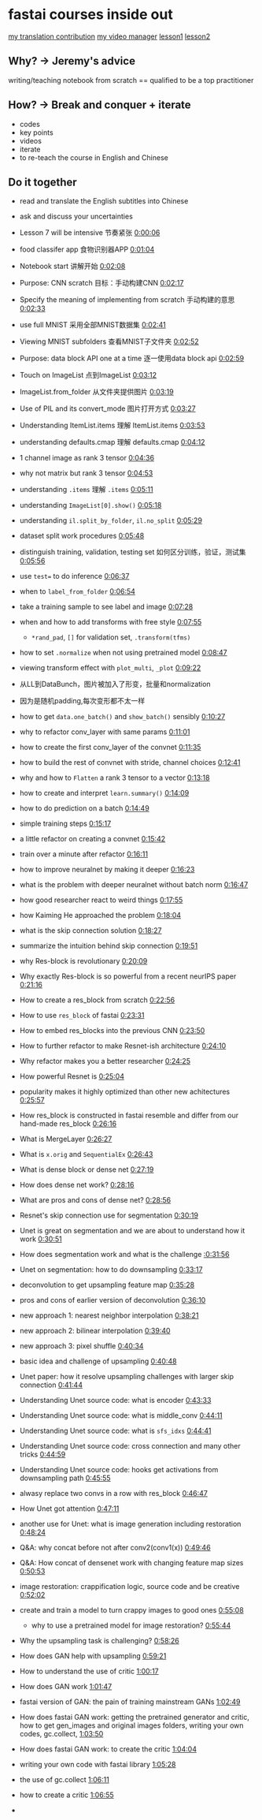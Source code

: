 # fastai courses inside out
[my translation contribution](https://www.youtube.com/timedtext_cs_panel?o=U&ar=2)
[my video manager](https://www.youtube.com/my_videos?o=U&ar=2)
[lesson1](https://youtu.be/NO-HCRg9VKw)
[lesson2](https://youtu.be/wkyvJQSOW_Q)



## Why? -> Jeremy's advice
writing/teaching notebook from scratch == qualified to be a top practitioner

## How? -> Break and conquer + iterate
- codes
- key points
- videos
- iterate
- to re-teach the course in English and Chinese

## Do it together
- read and translate the English subtitles into Chinese
- ask and discuss your uncertainties





- Lesson 7 will be intensive 节奏紧张 [0:00:06](https://youtu.be/9spwoDYwW_I?t=6)
- food classifer app 食物识别器APP [0:01:04](https://youtu.be/9spwoDYwW_I?t=64)
- Notebook start 讲解开始 [0:02:08](https://youtu.be/9spwoDYwW_I?t=128)
- Purpose: CNN scratch 目标：手动构建CNN [0:02:17](https://youtu.be/9spwoDYwW_I?t=137)
- Specify the meaning of implementing from scratch 手动构建的意思 [0:02:33](https://youtu.be/9spwoDYwW_I?t=153)
- use full MNIST 采用全部MNIST数据集 [0:02:41](https://youtu.be/9spwoDYwW_I?t=161)
- Viewing MNIST subfolders 查看MNIST子文件夹 [0:02:52](https://youtu.be/9spwoDYwW_I?t=172)
- Purpose: data block API one at a time 逐一使用data block api [0:02:59](https://youtu.be/9spwoDYwW_I?t=179)
- Touch on ImageList 点到ImageList [0:03:12](https://youtu.be/9spwoDYwW_I?t=192)
- ImageList.from_folder 从文件夹提供图片 [0:03:19](https://youtu.be/9spwoDYwW_I?t=199)
- Use of PIL and its convert_mode 图片打开方式 [0:03:27](https://youtu.be/9spwoDYwW_I?t=207)
- Understanding ItemList.items 理解 ItemList.items [0:03:53](https://youtu.be/9spwoDYwW_I?t=233)
- understanding defaults.cmap 理解 defaults.cmap [0:04:12](https://youtu.be/9spwoDYwW_I?t=252)
- 1 channel image as rank 3 tensor [0:04:36](https://youtu.be/9spwoDYwW_I?t=276)
- why not matrix but rank 3 tensor [0:04:53](https://youtu.be/9spwoDYwW_I?t=293)
- understanding `.items` 理解 `.items` [0:05:11](https://youtu.be/9spwoDYwW_I?t=311)
- understanding `ImageList[0].show()` [0:05:18](https://youtu.be/9spwoDYwW_I?t=318)
- understanding `il.split_by_folder`, `il.no_split` [0:05:29](https://youtu.be/9spwoDYwW_I?t=329)
- dataset split work procedures [0:05:48](https://youtu.be/9spwoDYwW_I?t=348)
- distinguish training, validation, testing set 如何区分训练，验证，测试集[0:05:56](https://youtu.be/9spwoDYwW_I?t=356)
- use `test=` to do inference [0:06:37](https://youtu.be/9spwoDYwW_I?t=397)
- when to `label_from_folder` [0:06:54](https://youtu.be/9spwoDYwW_I?t=414)
- take a training sample to see label and image [0:07:28](https://youtu.be/9spwoDYwW_I?t=448)
- when and how to add transforms with free style [0:07:55](https://youtu.be/9spwoDYwW_I?t=475)
    - `*rand_pad`, `[]` for validation set, `.transform(tfms)`
- how to set `.normalize` when not using pretrained model [0:08:47](https://youtu.be/9spwoDYwW_I?t=527)
- viewing transform effect with `plot_multi`, `_plot` [0:09:22](https://youtu.be/9spwoDYwW_I?t=562)
- 从LL到DataBunch，图片被加入了形变，批量和normalization
- 因为是随机padding,每次变形都不太一样
- how to get `data.one_batch()` and `show_batch()` sensibly [0:10:27](https://youtu.be/9spwoDYwW_I?t=627)
- why to refactor conv_layer with same params [0:11:01](https://youtu.be/9spwoDYwW_I?t=661)
- how to create the first conv_layer of the convnet [0:11:35](https://youtu.be/9spwoDYwW_I?t=695)
- how to build the rest of convnet with stride, channel choices [0:12:41](https://youtu.be/9spwoDYwW_I?t=761)
- why and how to `Flatten` a rank 3 tensor to a vector [0:13:18](https://youtu.be/9spwoDYwW_I?t=798)
- how to create and interpret `learn.summary()` [0:14:09](https://youtu.be/9spwoDYwW_I?t=849)
- how to do prediction on a batch [0:14:49](https://youtu.be/9spwoDYwW_I?t=889)
- simple training steps [0:15:17](https://youtu.be/9spwoDYwW_I?t=917)
- a little refactor on creating a convnet [0:15:42](https://youtu.be/9spwoDYwW_I?t=942)
- train over a minute after refactor [0:16:11](https://youtu.be/9spwoDYwW_I?t=971)
- how to improve neuralnet by making it deeper [0:16:23](https://youtu.be/9spwoDYwW_I?t=983)
- what is the problem with deeper neuralnet without batch norm [0:16:47](https://youtu.be/9spwoDYwW_I?t=1007)
- how good researcher react to weird things [0:17:55](https://youtu.be/9spwoDYwW_I?t=1075)
- how Kaiming He approached the problem [0:18:04](https://youtu.be/9spwoDYwW_I?t=1084)
- what is the skip connection solution [0:18:27](https://youtu.be/9spwoDYwW_I?t=1107)
- summarize the intuition behind skip connection [0:19:51](https://youtu.be/9spwoDYwW_I?t=1191)
- why Res-block is revolutionary [0:20:09](https://youtu.be/9spwoDYwW_I?t=1209)
- Why exactly Res-block is so powerful from a recent neurIPS paper [0:21:16](https://youtu.be/9spwoDYwW_I?t=1276)
- How to create a res_block from scratch [0:22:56](https://youtu.be/9spwoDYwW_I?t=1376)
- How to use `res_block` of fastai [0:23:31](https://youtu.be/9spwoDYwW_I?t=1411)
- How to embed res_blocks into the previous CNN [0:23:50](https://youtu.be/9spwoDYwW_I?t=1430)
- How to further refactor to make Resnet-ish architecture [0:24:10](https://youtu.be/9spwoDYwW_I?t=1450)
- Why refactor makes you a better researcher [0:24:25](https://youtu.be/9spwoDYwW_I?t=1465)
- How powerful Resnet is [0:25:04](https://youtu.be/9spwoDYwW_I?t=1504)
- popularity makes it highly optimized than other new achitectures [0:25:57](https://youtu.be/9spwoDYwW_I?t=1557)
- How res_block is constructed in fastai resemble and differ from our hand-made res_block [0:26:16](https://youtu.be/9spwoDYwW_I?t=1576)
- What is MergeLayer [0:26:27](https://youtu.be/9spwoDYwW_I?t=1587)
- What is `x.orig` and `SequentialEx` [0:26:43](https://youtu.be/9spwoDYwW_I?t=1603)
- What is dense block or dense net [0:27:19](https://youtu.be/9spwoDYwW_I?t=1639)
- How does dense net work? [0:28:16](https://youtu.be/9spwoDYwW_I?t=1696)
- What are pros and cons of dense net? [0:28:56](https://youtu.be/9spwoDYwW_I?t=1736)
- Resnet's skip connection use for segmentation [0:30:19](https://youtu.be/9spwoDYwW_I?t=1819)
- Unet is great on segmentation and we are about to understand how it work [0:30:51](https://youtu.be/9spwoDYwW_I?t=1851)
- How does segmentation work and what is the challenge [:0:31:56](https://youtu.be/9spwoDYwW_I?t=1916)
- Unet on segmentation: how to do downsampling [0:33:17](https://youtu.be/9spwoDYwW_I?t=1997)
- deconvolution to get upsampling feature map [0:35:28](https://youtu.be/9spwoDYwW_I?t=2128)
- pros and cons of earlier version of deconvolution [0:36:10](https://youtu.be/9spwoDYwW_I?t=2170)
- new approach 1: nearest neighbor interpolation [0:38:21](https://youtu.be/9spwoDYwW_I?t=2301)
- new approach 2: bilinear interpolation [0:39:40](https://youtu.be/9spwoDYwW_I?t=2380)
- new approach 3: pixel shuffle [0:40:34](https://youtu.be/9spwoDYwW_I?t=2434)
- basic idea and challenge of upsampling [0:40:48](https://youtu.be/9spwoDYwW_I?t=2448)
- Unet paper: how it resolve upsampling challenges with larger skip connection [0:41:44](https://youtu.be/9spwoDYwW_I?t=2504)
- Understanding Unet source code: what is encoder [0:43:33](https://youtu.be/9spwoDYwW_I?t=2613)
- Understanding Unet source code: what is middle_conv [0:44:11](https://youtu.be/9spwoDYwW_I?t=2651)
- Understanding Unet source code: what is `sfs_idxs` [0:44:41](https://youtu.be/9spwoDYwW_I?t=2681)
- Understanding Unet source code: cross connection and many other tricks [0:44:59](https://youtu.be/9spwoDYwW_I?t=2699)
- Understanding Unet source code: hooks get activations from downsampling path [0:45:55](https://youtu.be/9spwoDYwW_I?t=2755)
- alwasy replace two convs in a row with res_block [0:46:47](https://youtu.be/9spwoDYwW_I?t=2807)
- How Unet got attention [0:47:11](https://youtu.be/9spwoDYwW_I?t=2831)
- another use for Unet: what is image generation including restoration [0:48:24](https://youtu.be/9spwoDYwW_I?t=2904)
- Q&A: why concat before not after conv2(conv1(x)) [0:49:46](https://youtu.be/9spwoDYwW_I?t=2986)
- Q&A: How concat of densenet work with changing feature map sizes [0:50:53](https://youtu.be/9spwoDYwW_I?t=3053)
- image restoration: crappification logic, source code and be creative [0:52:02](https://youtu.be/9spwoDYwW_I?t=3122)
- create and train a model to turn crappy images to good ones [0:55:08](https://youtu.be/9spwoDYwW_I?t=3308)
  - why to use a pretrained model for image restoration? [0:55:44](https://youtu.be/9spwoDYwW_I?t=3344)
- Why the upsampling task is challenging? [0:58:26](https://youtu.be/9spwoDYwW_I?t=3506)
- How does GAN help with upsampling [0:59:21](https://youtu.be/9spwoDYwW_I?t=3561)
- How to understand the use of critic [1:00:17](https://youtu.be/9spwoDYwW_I?t=3617)
- How does GAN work [1:01:47](https://youtu.be/9spwoDYwW_I?t=3707)
- fastai version of GAN: the pain of training mainstream GANs [1:02:49](https://youtu.be/9spwoDYwW_I?t=3769)
- How does fastai GAN work: getting the pretrained generator and critic, how to get gen_images and original images folders, writing your own codes, gc.collect, [1:03:50](https://youtu.be/9spwoDYwW_I?t=3830)
- How does fastai GAN work: to create the critic [1:04:04](https://youtu.be/9spwoDYwW_I?t=3844)
- writing your own code with fastai library [1:05:28](https://youtu.be/9spwoDYwW_I?t=3928)
- the use of gc.collect [1:06:11](https://youtu.be/9spwoDYwW_I?t=3971)
- how to create a critic [1:06:55](https://youtu.be/9spwoDYwW_I?t=4015)
-
